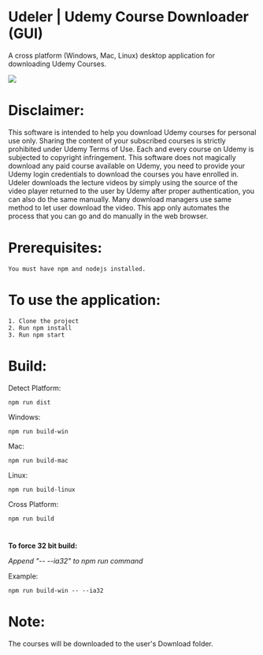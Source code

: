 # Udeler | Udemy Course Downloader (GUI)
A cross platform (Windows, Mac, Linux) desktop application for downloading Udemy Courses.

![](https://i.imgur.com/b1uxI5d.gif)

# Disclaimer: 
This software is intended to help you download Udemy courses for personal use only. Sharing the content of your subscribed courses is strictly prohibited under Udemy Terms of Use. Each and every course on Udemy is subjected to copyright infringement. 
This software does not magically download any paid course available on Udemy, you need to provide your Udemy login credentials to download the courses you have enrolled in. Udeler downloads the lecture videos by simply using the source of the video player returned to the user by Udemy after proper authentication, you can also do the same manually. Many download managers use same method to let user download the video. This app only automates the process that you can go and do manually in the web browser.    

# Prerequisites:
```
You must have npm and nodejs installed.
```

# To use the application:
``` 
1. Clone the project
2. Run npm install 
3. Run npm start
```

# Build:
Detect Platform:
``` 
npm run dist
``` 
Windows:
``` 
npm run build-win
``` 
Mac:
``` 
npm run build-mac
``` 
Linux:
``` 
npm run build-linux
``` 
Cross Platform:
``` 
npm run build
``` 
#
**To force 32 bit build:**

*Append "-- --ia32" to npm run command*

Example:
``` 
npm run build-win -- --ia32
``` 

# Note: 
The courses will be downloaded to the user's Download folder.
